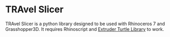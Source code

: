 # TRAvel Slicer

TRAvel Slicer is a python library designed to be used with Rhinoceros 7 and Grasshopper3D. It requires Rhinoscript and [Extruder Turtle Library](https://github.com/Hand-and-Machine/extruder-turtle-Rhino) to work.
